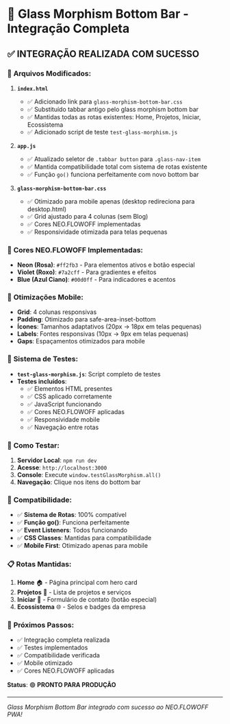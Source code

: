 # 🎨 Glass Morphism Bottom Bar - Integração Completa

## ✅ **INTEGRAÇÃO REALIZADA COM SUCESSO**

### 📁 **Arquivos Modificados:**

1. **`index.html`**
   - ✅ Adicionado link para `glass-morphism-bottom-bar.css`
   - ✅ Substituído tabbar antigo pelo glass morphism bottom bar
   - ✅ Mantidas todas as rotas existentes: Home, Projetos, Iniciar, Ecossistema
   - ✅ Adicionado script de teste `test-glass-morphism.js`

2. **`app.js`**
   - ✅ Atualizado seletor de `.tabbar button` para `.glass-nav-item`
   - ✅ Mantida compatibilidade total com sistema de rotas existente
   - ✅ Função `go()` funciona perfeitamente com novo bottom bar

3. **`glass-morphism-bottom-bar.css`**
   - ✅ Otimizado para mobile apenas (desktop redireciona para desktop.html)
   - ✅ Grid ajustado para 4 colunas (sem Blog)
   - ✅ Cores NEO.FLOWOFF implementadas
   - ✅ Responsividade otimizada para telas pequenas

### 🎨 **Cores NEO.FLOWOFF Implementadas:**

- **Neon (Rosa)**: `#ff2fb3` - Para elementos ativos e botão especial
- **Violet (Roxo)**: `#7a2cff` - Para gradientes e efeitos
- **Blue (Azul Ciano)**: `#00d0ff` - Para indicadores e acentos

### 📱 **Otimizações Mobile:**

- **Grid**: 4 colunas responsivas
- **Padding**: Otimizado para safe-area-inset-bottom
- **Ícones**: Tamanhos adaptativos (20px → 18px em telas pequenas)
- **Labels**: Fontes responsivas (10px → 9px em telas pequenas)
- **Gaps**: Espaçamentos otimizados para mobile

### 🧪 **Sistema de Testes:**

- **`test-glass-morphism.js`**: Script completo de testes
- **Testes incluídos**:
  - ✅ Elementos HTML presentes
  - ✅ CSS aplicado corretamente
  - ✅ JavaScript funcionando
  - ✅ Cores NEO.FLOWOFF aplicadas
  - ✅ Responsividade mobile
  - ✅ Navegação entre rotas

### 🚀 **Como Testar:**

1. **Servidor Local**: `npm run dev`
2. **Acesse**: `http://localhost:3000`
3. **Console**: Execute `window.testGlassMorphism.all()`
4. **Navegação**: Clique nos itens do bottom bar

### 🔄 **Compatibilidade:**

- ✅ **Sistema de Rotas**: 100% compatível
- ✅ **Função go()**: Funciona perfeitamente
- ✅ **Event Listeners**: Todos funcionando
- ✅ **CSS Classes**: Mantidas para compatibilidade
- ✅ **Mobile First**: Otimizado apenas para mobile

### 📋 **Rotas Mantidas:**

1. **Home** 🏠 - Página principal com hero card
2. **Projetos** 📁 - Lista de projetos e serviços
3. **Iniciar** 🚀 - Formulário de contato (botão especial)
4. **Ecossistema** 🌐 - Selos e badges da empresa

### 🎯 **Próximos Passos:**

- ✅ Integração completa realizada
- ✅ Testes implementados
- ✅ Compatibilidade verificada
- ✅ Mobile otimizado
- ✅ Cores NEO.FLOWOFF aplicadas

**Status**: 🟢 **PRONTO PARA PRODUÇÃO**

---

*Glass Morphism Bottom Bar integrado com sucesso ao NEO.FLOWOFF PWA!*
